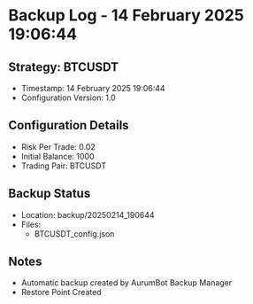 # Backup Log - 14 February 2025 19:06:44

## Strategy: BTCUSDT
- Timestamp: 14 February 2025 19:06:44
- Configuration Version: 1.0

## Configuration Details
- Risk Per Trade: 0.02
- Initial Balance: 1000
- Trading Pair: BTCUSDT

## Backup Status
- Location: backup/20250214_190644
- Files:
  - BTCUSDT_config.json
  
## Notes
- Automatic backup created by AurumBot Backup Manager
- Restore Point Created
